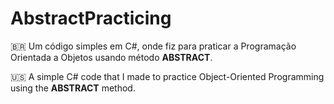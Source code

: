 # AbstractPracticing  

🇧🇷 Um código simples em C#, onde fiz para praticar a Programação Orientada a Objetos usando método **ABSTRACT**.  

🇺🇸 A simple C# code that I made to practice Object-Oriented Programming using the **ABSTRACT** method.
